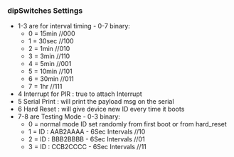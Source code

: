 
### dipSwitches Settings

- 1-3 are for interval timing - 0-7 binary:
    - 0 = 15min     //000
    - 1 = 30sec     //100
    - 2 = 1min      //010
    - 3 = 3min      //110
    - 4 = 5min      //001
    - 5 = 10min     //101
    - 6 = 30min     //011
    - 7 = 1hr       //111
- 4 Interrupt for PIR : true to attach Interrupt
- 5 Serial Print : will print the payload msg on the serial
- 6 Hard Reset : will give device new ID every time it boots
- 7-8 are Testing Mode - 0-3 binary:
    - 0 = normal mode ID set randomly from first boot or from hard_reset
    - 1 = ID : AAB2AAAA - 6Sec Intervals    //10
    - 2 = ID : BBB2BBBB - 6Sec Intervals    //01
    - 3 = ID : CCB2CCCC - 6Sec Intervals    //11
